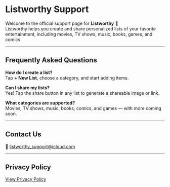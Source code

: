 # Listworthy Support

Welcome to the official support page for **Listworthy** 🎉  
Listworthy helps you create and share personalized lists of your favorite entertainment, including movies, TV shows, music, books, games, and comics.

---

## Frequently Asked Questions

**How do I create a list?**  
Tap **+ New List**, choose a category, and start adding items.

**Can I share my lists?**  
Yes! Tap the share button in any list to generate a shareable image or link.

**What categories are supported?**  
Movies, TV shows, music, books, comics, and games — with more coming soon.

---

## Contact Us
📧 [listworthy_support@icloud.com](mailto:listworthy_support@icloud.com)

---

## Privacy Policy
[View Privacy Policy](./index.md)
